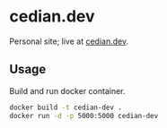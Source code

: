 # cedian.dev

Personal site; live at [cedian.dev](https://cedian.dev).

## Usage

Build and run docker container.

```sh
docker build -t cedian-dev .
docker run -d -p 5000:5000 cedian-dev
```
